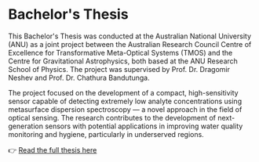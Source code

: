 # Bachelor's Thesis

This Bachelor's Thesis was conducted at the Australian National University (ANU) as a joint project between the Australian Research Council Centre of Excellence for Transformative Meta-Optical Systems (TMOS) and the Centre for Gravitational Astrophysics, both based at the ANU Research School of Physics. The project was supervised by Prof. Dr. Dragomir Neshev and Prof. Dr. Chathura Bandutunga.

The project focused on the development of a compact, high-sensitivity sensor capable of detecting extremely low analyte concentrations using metasurface dispersion spectroscopy — a novel approach in the field of optical sensing. The research contributes to the development of next-generation sensors with potential applications in improving water quality monitoring and hygiene, particularly in underserved regions.

👉 [Read the full thesis here](./Bachelor_Thesis.pdf)
